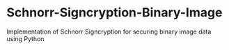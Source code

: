 # Schnorr-Signcryption-Binary-Image
Implementation of Schnorr Signcryption for securing binary image data using Python
